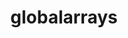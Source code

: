 ---
title: "globalarrays"
layout: cache
categories: [package, develop-2024-06-02]
meta: {"versions": ["5.8.2"], "compilers": ["cce@=15.0.1", "gcc@=10.3.0", "gcc@=11.4.0", "gcc@=9.4.0", "oneapi@=2024.0.0"], "oss": ["rhel8", "sle_hpc15", "ubuntu20.04", "ubuntu22.04"], "platforms": ["linux"], "targets": ["neoverse_v1", "ppc64le", "x86_64_v3", "x86_64_v4", "zen4"], "stacks": ["e4s", "e4s-cray-rhel", "e4s-cray-sles", "e4s-neoverse_v1", "e4s-oneapi", "e4s-power", "root"], "num_specs": 6, "num_specs_by_stack": {"root": 6, "e4s-cray-rhel": 1, "e4s-cray-sles": 1, "e4s-power": 1, "e4s-neoverse_v1": 1, "e4s": 1, "e4s-oneapi": 1}}
spec_details: [{"hash": "d52pb44wnaruz2q2tqgdyildt6rfyqpl", "compiler": "cce@=15.0.1", "versions": ["5.8.2"], "os": "rhel8", "platform": "linux", "target": "zen4", "variants": ["armci=mpi-ts", "build_system=autotools", "~scalapack"], "stacks": ["root", "e4s-cray-rhel"], "size": "-", "tarball": "https://binaries.spack.io/releases/develop-2024-06-02/build_cache/linux-rhel8-zen4/cce-15.0.1/globalarrays-5.8.2/linux-rhel8-zen4-cce-15.0.1-globalarrays-5.8.2-d52pb44wnaruz2q2tqgdyildt6rfyqpl.spack"}, {"hash": "e7wtxt4cougewetup7qdnapj6wpdio3z", "compiler": "gcc@=10.3.0", "versions": ["5.8.2"], "os": "sle_hpc15", "platform": "linux", "target": "x86_64_v4", "variants": ["armci=mpi-ts", "build_system=autotools", "~scalapack"], "stacks": ["root", "e4s-cray-sles"], "size": "-", "tarball": "https://binaries.spack.io/releases/develop-2024-06-02/build_cache/linux-sle_hpc15-x86_64_v4/gcc-10.3.0/globalarrays-5.8.2/linux-sle_hpc15-x86_64_v4-gcc-10.3.0-globalarrays-5.8.2-e7wtxt4cougewetup7qdnapj6wpdio3z.spack"}, {"hash": "3qzuahei6c35rxt6tgrrqtxmjubnqn5j", "compiler": "gcc@=9.4.0", "versions": ["5.8.2"], "os": "ubuntu20.04", "platform": "linux", "target": "ppc64le", "variants": ["armci=mpi-ts", "build_system=autotools", "~scalapack"], "stacks": ["e4s-power", "root"], "size": "-", "tarball": "https://binaries.spack.io/releases/develop-2024-06-02/build_cache/linux-ubuntu20.04-ppc64le/gcc-9.4.0/globalarrays-5.8.2/linux-ubuntu20.04-ppc64le-gcc-9.4.0-globalarrays-5.8.2-3qzuahei6c35rxt6tgrrqtxmjubnqn5j.spack"}, {"hash": "tlwv4nh5fwxdbhqldrzepkhukogu4mlz", "compiler": "gcc@=11.4.0", "versions": ["5.8.2"], "os": "ubuntu22.04", "platform": "linux", "target": "neoverse_v1", "variants": ["armci=mpi-ts", "build_system=autotools", "~scalapack"], "stacks": ["root", "e4s-neoverse_v1"], "size": "-", "tarball": "https://binaries.spack.io/releases/develop-2024-06-02/build_cache/linux-ubuntu22.04-neoverse_v1/gcc-11.4.0/globalarrays-5.8.2/linux-ubuntu22.04-neoverse_v1-gcc-11.4.0-globalarrays-5.8.2-tlwv4nh5fwxdbhqldrzepkhukogu4mlz.spack"}, {"hash": "yjuko4xbqt6riemwk26enjupwdurk2xg", "compiler": "gcc@=11.4.0", "versions": ["5.8.2"], "os": "ubuntu22.04", "platform": "linux", "target": "x86_64_v3", "variants": ["armci=mpi-ts", "build_system=autotools", "~scalapack"], "stacks": ["e4s", "root"], "size": "-", "tarball": "https://binaries.spack.io/releases/develop-2024-06-02/build_cache/linux-ubuntu22.04-x86_64_v3/gcc-11.4.0/globalarrays-5.8.2/linux-ubuntu22.04-x86_64_v3-gcc-11.4.0-globalarrays-5.8.2-yjuko4xbqt6riemwk26enjupwdurk2xg.spack"}, {"hash": "oonqnka76itfpjxrw7ugm7luoamjz2ml", "compiler": "oneapi@=2024.0.0", "versions": ["5.8.2"], "os": "ubuntu22.04", "platform": "linux", "target": "x86_64_v3", "variants": ["armci=mpi-ts", "build_system=autotools", "~scalapack"], "stacks": ["root", "e4s-oneapi"], "size": "-", "tarball": "https://binaries.spack.io/releases/develop-2024-06-02/build_cache/linux-ubuntu22.04-x86_64_v3/oneapi-2024.0.0/globalarrays-5.8.2/linux-ubuntu22.04-x86_64_v3-oneapi-2024.0.0-globalarrays-5.8.2-oonqnka76itfpjxrw7ugm7luoamjz2ml.spack"}]
---